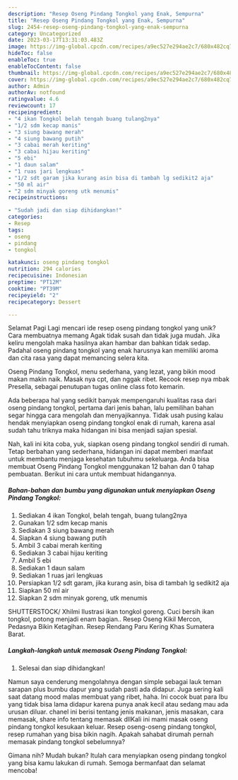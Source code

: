 ```yaml
---
description: "Resep Oseng Pindang Tongkol yang Enak, Sempurna"
title: "Resep Oseng Pindang Tongkol yang Enak, Sempurna"
slug: 2454-resep-oseng-pindang-tongkol-yang-enak-sempurna
category: Uncategorized
date: 2023-03-17T13:31:03.483Z
image: https://img-global.cpcdn.com/recipes/a9ec527e294ae2c7/680x482cq70/oseng-pindang-tongkol-foto-resep-utama.jpg
hideToc: false
enableToc: true
enableTocContent: false
thumbnail: https://img-global.cpcdn.com/recipes/a9ec527e294ae2c7/680x482cq70/oseng-pindang-tongkol-foto-resep-utama.jpg
cover: https://img-global.cpcdn.com/recipes/a9ec527e294ae2c7/680x482cq70/oseng-pindang-tongkol-foto-resep-utama.jpg
author: Admin
authorAv: notfound
ratingvalue: 4.6
reviewcount: 17
recipeingredient:
- "4 ikan Tongkol belah tengah buang tulang2nya"
- "1/2 sdm kecap manis"
- "3 siung bawang merah"
- "4 siung bawang putih"
- "3 cabai merah keriting"
- "3 cabai hijau keriting"
- "5 ebi"
- "1 daun salam"
- "1 ruas jari lengkuas"
- "1/2 sdt garam jika kurang asin bisa di tambah lg sedikit2 aja"
- "50 ml air"
- "2 sdm minyak goreng utk menumis"
recipeinstructions:

- "Sudah jadi dan siap dihidangkan!"
categories:
- Resep
tags:
- oseng
- pindang
- tongkol

katakunci: oseng pindang tongkol 
nutrition: 294 calories
recipecuisine: Indonesian
preptime: "PT12M"
cooktime: "PT39M"
recipeyield: "2"
recipecategory: Dessert

---
```



Selamat Pagi Lagi mencari ide resep oseng pindang tongkol yang unik? Cara membuatnya memang Agak tidak susah dan tidak juga mudah. Jika keliru mengolah maka hasilnya akan hambar dan bahkan tidak sedap. Padahal oseng pindang tongkol yang enak harusnya kan memiliki aroma dan cita rasa yang dapat memancing selera kita.


Oseng Pindang Tongkol, menu sederhana, yang lezat, yang bikin mood makan makin naik. Masak nya cpt, dan nggak ribet. Recook resep nya mbak Presella, sebagai penutupan tugas online class foto kemarin.

Ada beberapa hal yang sedikit banyak mempengaruhi kualitas rasa dari oseng pindang tongkol, pertama dari jenis bahan, lalu pemilihan bahan segar hingga cara mengolah dan menyajikannya. Tidak usah pusing kalau hendak menyiapkan oseng pindang tongkol enak di rumah, karena asal sudah tahu triknya maka hidangan ini bisa menjadi sajian spesial.


Nah, kali ini kita coba, yuk, siapkan oseng pindang tongkol sendiri di rumah. Tetap berbahan yang sederhana, hidangan ini dapat memberi manfaat untuk membantu menjaga kesehatan tubuhmu sekeluarga. Anda bisa membuat Oseng Pindang Tongkol menggunakan 12 bahan dan 0 tahap pembuatan. Berikut ini cara untuk membuat hidangannya.

<!--inarticleads1-->

##### Bahan-bahan dan bumbu yang digunakan untuk menyiapkan Oseng Pindang Tongkol:

1. Sediakan 4 ikan Tongkol, belah tengah, buang tulang2nya
1. Gunakan 1/2 sdm kecap manis
1. Sediakan 3 siung bawang merah
1. Siapkan 4 siung bawang putih
1. Ambil 3 cabai merah keriting
1. Sediakan 3 cabai hijau keriting
1. Ambil 5 ebi
1. Sediakan 1 daun salam
1. Sediakan 1 ruas jari lengkuas
1. Persiapkan 1/2 sdt garam, jika kurang asin, bisa di tambah lg sedikit2 aja
1. Siapkan 50 ml air
1. Siapkan 2 sdm minyak goreng, utk menumis


SHUTTERSTOCK/ Xhilmi Ilustrasi ikan tongkol goreng. Cuci bersih ikan tongkol, potong menjadi enam bagian.. Resep Oseng Kikil Mercon, Pedasnya Bikin Ketagihan. Resep Rendang Paru Kering Khas Sumatera Barat. 

<!--inarticleads2-->

##### Langkah-langkah untuk memasak Oseng Pindang Tongkol:


1. Selesai dan siap dihidangkan!

Namun saya cenderung mengolahnya dengan simple sebagai lauk teman sarapan plus bumbu dapur yang sudah pasti ada didapur. Juga sering kali saat datang mood malas membuat yang ribet, haha. Ini cocok buat para Ibu yang tidak bisa lama didapur karena punya anak kecil atau sedang mau ada urusan diluar. chanel ini berisi tentang jenis makanan, jenis masakan, cara memasak, share info tentang memasak dllKali ini mami masak oseng pindang tongkol kesukaan keluar. Resep oseng-oseng pindang tongkol, resep rumahan yang bisa bikin nagih. Apakah sahabat dirumah pernah memasak pindang tongkol sebelumnya? 

Gimana nih? Mudah bukan? Itulah cara menyiapkan oseng pindang tongkol yang bisa kamu lakukan di rumah. Semoga bermanfaat dan selamat mencoba!
